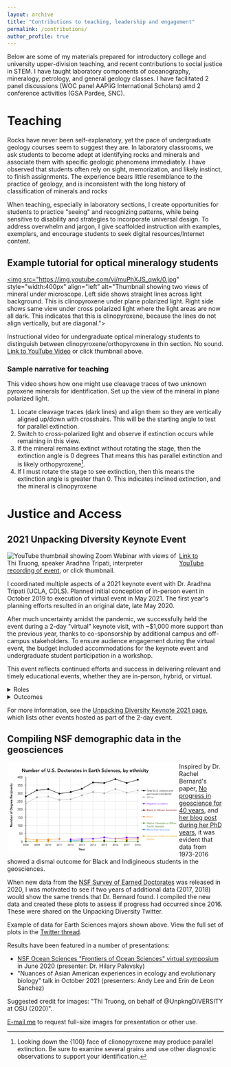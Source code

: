 ```yaml
---
layout: archive
title: "Contributions to teaching, leadership and engagement"
permalink: /contributions/
author_profile: true
---
```


Below are some of my materials prepared for introductory college and university upper-division teaching, and recent contributions to social justice in STEM. I have taught laboratory components of oceanography, mineralogy, petrology, and general geology classes. I have facilitated 2 panel discussions (WOC panel AAPIiG International Scholars) amd 2 conference activities (GSA Pardee, SNC).

# Teaching

Rocks have never been self-explanatory, yet the pace of undergraduate geology courses seem to suggest they are. In laboratory classrooms, we ask students to become adept at identifying rocks and minerals and associate them with specific geologic phenomena immediately. I have observed that students often rely on sight, memorization, and likely instinct, to finish assignments. The experience bears little resemblance to the practice of geology, and is inconsistent with the long history of classification of minerals and rocks

When teaching, especially in laboratory sections, I create opportunities for students to practice "seeing" and recognizing patterns, while being sensitive to disability and strategies to incorporate universal design. To address overwhelm and jargon, I give scaffolded instruction with examples, exemplars, and encourage students to seek digital resources/Internet content.


## Example tutorial for optical mineralogy students

 <a href="https://www.youtube.com/watch?v=muPhXJS_qwk/"><img src="https://img.youtube.com/vi/muPhXJS_qwk/0.jpg" style="width:400px" align="left” alt="Thumbnail showing two views of mineral under microscope. Left side shows straight lines across light background. This is clinopyroxene under plane polarized light. Right side shows same view under cross polarized light where the light areas are now all dark. This indicates that this is clinopyroxene, because the lines do not align vertically, but are diagonal.">
      </a> 
      
Instructional video for undergraduate optical mineralogy students to distinguish between clinopyroxene/orthopyroxene in thin section. No sound. [Link to YouTube Video](https://www.youtube.com/watch?v=muPhXJS_qwk/) or click thumbnail above.

### Sample narrative for teaching
 
This video shows how one might use cleavage traces of two unknown pyroxene minerals for identification. Set up the view of the mineral in plane polarized light.

1. Locate cleavage traces (dark lines) and align them so they are vertically aligned up/down with crosshairs. This will be the starting angle to test for parallel extinction.
2. Switch to cross-polarized light and observe if extinction occurs while remaining in this view.
3. If the mineral remains extinct without rotating the stage, then the extinction angle is 0 degrees That means this has parallel extinction and is likely orthopyroxene[^1].
4. If I must rotate the stage to see extinction, then this means the extinction angle is greater than 0. This indicates inclined extinction, and the mineral is clinopyroxene

[^1]: Looking down the {100} face of clionopyroxene may produce parallel extinction. Be sure to examine several grains and use other diagnostic observations to support your identification.
 


# Justice and Access

## 2021 Unpacking Diversity Keynote Event

 <a href="https://www.youtube.com/watch?v=EKhZKJEdODk/"><img src="https://img.youtube.com/vi/EKhZKJEdODk/0.jpg" align="left" style="width:400px" alt="YouTube thumbnail showing Zoom Webinar with views of Thi Truong, speaker Aradhna Tripati, interpreter"></a>
 
[Link to YouTube recording of event](https://www.youtube.com/watch?v=EKhZKJEdODk/), or click thumbnail. 
 
I coordinated multiple aspects of a 2021 keynote event with Dr. Aradhna Tripati (UCLA, CDLS). Planned initial conception of in-person event in October 2019 to execution of virtual event in May 2021. The first year's planning efforts resulted in an original date, late May 2020.

After much uncertainty amidst the pandemic, we successfully held the event during a 2-day "virtual" keynote visit, with ~$1,000 more support than the previous year, thanks to co-sponsorship by additional campus and off-campus stakeholders. To ensure audience engagement during the virtual event, the budget included accommodations for the keynote event and undergraduate student participation in a workshop.

This event reflects continued efforts and success in delivering relevant and timely educational events, whether they are in-person, hybrid, or virtual.

<details>
<summary>Roles</summary>
 
*  Created and maintained project planning document and timelines. Led communication with speaker, vendors, on-campus and external stakeholders, and revised plans and timelines as needed throughout the process
* Prioritized accommodations in the budget, communicated with OSU DAS to coordinate appropriate vendors for captioning/ASL interpreters. Prepared event glossary and introduction script.
* Ran keynote event with Zoom Webinar500 platform, set up registration page and backend settings for webinar, wrote scripts, prepared run-of-show documents, tested event with captioners and interpreters and test users, set up livestreaming options.
 </details>
 
<details>
<summary>Outcomes</summary>

* Acquired $6,000 funding from eight sponsors, including on-campus and state organizations.
* Over 163 attended the Zoom Webinar, representing 22 institutions/organizations outside of Oregon State University, and from 5 countries.
* 18 additional viewers joined the YouTube livestream.
* The 2-day virtual visit included a technical talk for the Geology & Geophysics departmental seminar, an undergraduate student workshop, a Women of Color discussion panel with 3 invited guest scientists, and a number of meetings with community members and organizations.
    </details>

For more information, see the [Unpacking Diversity Keynote 2021 page](https://unpackingdiversity.wixsite.com/ceoas/keynote-2021), which lists other events hosted as part of the 2-day event.
    
## Compiling NSF demographic data in the geosciences

<a href="/images/NSF-Table-16-Earth-Sciences-doctorate-data.png"><img src="/images/NSF-Table-16-Earth-Sciences-doctorate-data.png" align="left" style="width:400px" alt="Graph showing number of U.S. Doctorates in Earth Sciences, by ethnicity. X-axis shows years 2008 to 2018. Y-axis shows number of degree recipients, from 0 to 400. Dots connected by lines are color coded to show different ethnicities: Black - Total, Grey - White, Purple - Hispanic or Latino, Black or African-American, Orange - Asian, Green - Native Hawaiian or Other Pacific Islander, Blue - More than one race, Gold - American Indian or Alaska Native. In 2008, the total number of degree recipients was around 275, with white recipients accounting for nearly 250. In 2018, total recipients increased to about 375. White recipients make up over 300 of those recipients. Almost no change observed from 2016 to 2018.">
</a>
   
Inspired by Dr. Rachel Bernard's paper, [No progress in geoscience for 40 years](https://www.nature.com/articles/s41561-018-0116-6), and [her blog post during her PhD years](https://www.jsg.utexas.edu/science-yall/who-gets-geology-phds/), it was evident that data from 1973-2016 showed a dismal outcome for Black and Indigineous students in the geosciences.

When new data from the [NSF Survey of Earned Doctorates](https://www.nsf.gov/statistics/srvydoctorates/) was released in 2020, I was motivated to see if two years of additional data (2017, 2018) would show the same trends that Dr. Bernard found. I compiled the new data and created these plots to assess if progress had occurred since 2016. These were shared on the Unpacking Diversity Twitter.

Example of data for Earth Sciences majors shown above. View the full set of plots in the [Twitter thread](https://twitter.com/UnpkngDIVERSITY/status/1273507530509959168).

Results have been featured in a number of presentations:
* [NSF Ocean Sciences "Frontiers of Ocean Sciences" virtual symposium](https://www.youtube.com/watch?v=sI2TTOeA0Tk) in June 2020 (presenter: Dr. Hilary Palevsky)
* "Nuances of Asian American experiences in ecology and evolutionary biology" talk in October 2021 (presenters: Andy Lee and Erin de Leon Sanchez)

Suggested credit for images: "Thi Truong, on behalf of @UnpkngDIVERSITY at OSU (2020)".

[E-mail me](mailto:truonthi@oregonstate.edu) to request full-size images for presentation or other use.
 
